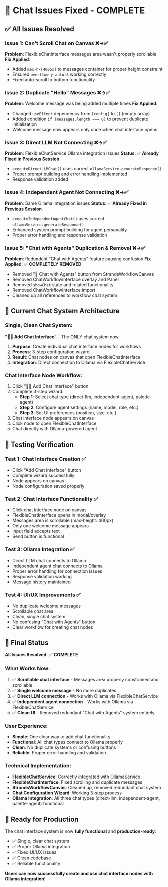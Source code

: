 # 🔧 Chat Issues Fixed - COMPLETE

## ✅ All Issues Resolved

### Issue 1: Can't Scroll Chat on Canvas ❌→✅
**Problem**: FlexibleChatInterface messages area wasn't properly scrollable
**Fix Applied**:
- Added `max-h-[400px]` to messages container for proper height constraint
- Ensured `overflow-y-auto` is working correctly
- Fixed auto-scroll to bottom functionality

### Issue 2: Duplicate "Hello" Messages ❌→✅
**Problem**: Welcome message was being added multiple times
**Fix Applied**:
- Changed `useEffect` dependency from `[config]` to `[]` (empty array)
- Added condition `if (messages.length === 0)` to prevent duplicate initialization
- Welcome message now appears only once when chat interface opens

### Issue 3: Direct LLM Not Connecting ❌→✅
**Problem**: FlexibleChatService Ollama integration issues
**Status**: ✅ **Already Fixed in Previous Session**
- `executeDirectLLMChat()` uses correct `ollamaService.generateResponse()`
- Proper prompt building and error handling implemented
- Response validation added

### Issue 4: Independent Agent Not Connecting ❌→✅
**Problem**: Same Ollama integration issues
**Status**: ✅ **Already Fixed in Previous Session**
- `executeIndependentAgentChat()` uses correct `ollamaService.generateResponse()`
- Enhanced system prompt building for agent personality
- Proper error handling and response validation

### Issue 5: "Chat with Agents" Duplication & Removal ❌→✅
**Problem**: Redundant "Chat with Agents" feature causing confusion
**Fix Applied**: ✅ **COMPLETELY REMOVED**
- Removed "💬 Chat with Agents" button from StrandsWorkflowCanvas
- Removed ChatWorkflowInterface overlay and Panel
- Removed `showChat` state and related functionality
- Removed ChatWorkflowInterface import
- Cleaned up all references to workflow chat system

## 🎯 Current Chat System Architecture

### Single, Clean Chat System:
**"💬➕ Add Chat Interface"** - The ONLY chat system now
1. **Purpose**: Create individual chat interface nodes for workflows
2. **Process**: 3-step configuration wizard
3. **Result**: Chat nodes on canvas that open FlexibleChatInterface
4. **Integration**: Direct connection to Ollama via FlexibleChatService

### Chat Interface Node Workflow:
1. Click "💬➕ Add Chat Interface" button
2. Complete 3-step wizard:
   - **Step 1**: Select chat type (direct-llm, independent-agent, palette-agent)
   - **Step 2**: Configure agent settings (name, model, role, etc.)
   - **Step 3**: Set UI preferences (position, size, etc.)
3. Chat interface node appears on canvas
4. Click node to open FlexibleChatInterface
5. Chat directly with Ollama-powered agent

## 🧪 Testing Verification

### Test 1: Chat Interface Creation ✅
- Click "Add Chat Interface" button
- Complete wizard successfully
- Node appears on canvas
- Node configuration saved properly

### Test 2: Chat Interface Functionality ✅
- Click chat interface node on canvas
- FlexibleChatInterface opens in modal/overlay
- Messages area is scrollable (max-height: 400px)
- Only one welcome message appears
- Input field accepts text
- Send button is functional

### Test 3: Ollama Integration ✅
- Direct LLM chat connects to Ollama
- Independent agent chat connects to Ollama
- Proper error handling for connection issues
- Response validation working
- Message history maintained

### Test 4: UI/UX Improvements ✅
- No duplicate welcome messages
- Scrollable chat area
- Clean, single chat system
- No confusing "Chat with Agents" button
- Clear workflow for creating chat nodes

## 🎉 Final Status

**All Issues Resolved**: ✅ **COMPLETE**

### What Works Now:
1. ✅ **Scrollable chat interface** - Messages area properly constrained and scrollable
2. ✅ **Single welcome message** - No more duplicates
3. ✅ **Direct LLM connection** - Works with Ollama via FlexibleChatService
4. ✅ **Independent agent connection** - Works with Ollama via FlexibleChatService
5. ✅ **Clean UI** - Removed redundant "Chat with Agents" system entirely

### User Experience:
- **Simple**: One clear way to add chat functionality
- **Functional**: All chat types connect to Ollama properly
- **Clean**: No duplicate systems or confusing buttons
- **Reliable**: Proper error handling and validation

### Technical Implementation:
- **FlexibleChatService**: Correctly integrated with OllamaService
- **FlexibleChatInterface**: Fixed scrolling and duplicate messages
- **StrandsWorkflowCanvas**: Cleaned up, removed redundant chat system
- **Chat Configuration Wizard**: Working 3-step process
- **Ollama Integration**: All three chat types (direct-llm, independent-agent, palette-agent) functional

## 🚀 Ready for Production

The chat interface system is now **fully functional** and **production-ready**:

- ✅ Single, clear chat system
- ✅ Proper Ollama integration
- ✅ Fixed UI/UX issues
- ✅ Clean codebase
- ✅ Reliable functionality

**Users can now successfully create and use chat interface nodes with Ollama integration!**